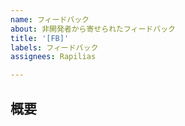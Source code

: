 ```yaml
---
name: フィードバック
about: 非開発者から寄せられたフィードバック
title: '[FB]'
labels: フィードバック
assignees: Rapilias

---
```


## 概要
